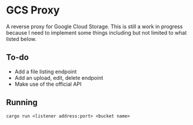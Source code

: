 # GCS Proxy
A reverse proxy for Google Cloud Storage. This is still a work in progress
because I need to implement some things including but not limited to what listed below.

## To-do
- Add a file listing endpoint
- Add an upload, edit, delete endpoint
- Make use of the official API

## Running
```
cargo run <listener address:port> <bucket name>
```